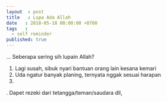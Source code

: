 ```yaml
---
layout  : post
title   : Lupa Ada Allah
date   : 2018-05-18 00:00:00 +0700
tags   :
  - self reminder
published: true
---
```

... Seberapa sering sih lupain Allah?
1. Lagi susah, sibuk nyari bantuan orang lain kesana kemari
2. Uda ngatur banyak planing, ternyata nggak sesuai harapan
3.
. Dapet rezeki dari tetangga/teman/saudara dll,
